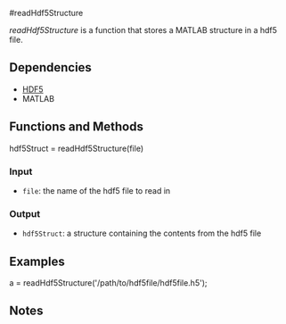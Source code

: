 #readHdf5Structure

*readHdf5Structure* is a function that stores a MATLAB structure in a hdf5 file. 

## Dependencies
* [HDF5](http://www.hdfgroup.org/HDF5/)
* MATLAB 

## Functions and Methods
hdf5Struct = readHdf5Structure(file)

### Input
* `file`: the name of the hdf5 file to read in

### Output
* `hdf5Struct`: a structure containing the contents from the hdf5 file

## Examples

a = readHdf5Structure('/path/to/hdf5file/hdf5file.h5');

## Notes
